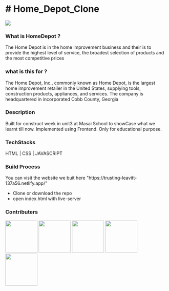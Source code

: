 <h1># Home_Depot_Clone</h1>

<a href = "https://trusting-leavitt-137a56.netlify.app/"><img src ="https://www.reviewsxp.com/blog/wp-content/uploads/2020/05/Home-Depot.jpg"/> </a>


<h3>What is HomeDepot ?</h3>

<p>The Home Depot is in the home improvement business and their is to provide the highest level of service, the broadest selection of products and the most competitive prices</p>

<h3>what is this for ? </h3>

<p>The Home Depot, Inc., commonly known as Home Depot, is the largest home improvement retailer in the United States, supplying tools, construction products, appliances, and services. The company is headquartered in incorporated Cobb County, Georgia</p>


<h3>Description</h3>

<p>Built for construct week in unit3 at Masai School to showCase what we learnt till now. Implemented using Frontend. Only for educational purpose.</p>

<h3>TechStacks</h3>

<p> HTML | CSS | JAVASCRIPT</p>



<h3>Build Process</h3>

<p> You can visit the website we buit here "https://trusting-leavitt-137a56.netlify.app/" </p>

<ul>
  <li>Clone or download the repo</li>
  <li>open index.html with live-server</li>
  
  
  </ul>

<h3>Contributers</h3>

<a href = "https://github.com/SakethReddy1111"><img src = "https://avatars.githubusercontent.com/u/95850230?v=4" width=100px/></a>
<a href = "https://github.com/Uditkishore"><img src = "https://avatars.githubusercontent.com/u/95956949?v=4"  width=100px/></a>
<a href = "https://github.com/Fatima2400"><img src = "https://avatars.githubusercontent.com/u/96168561?v=4"  width=100px/></a>
<a href = "https://github.com/hanu329"><img src = "https://avatars.githubusercontent.com/u/95962474?v=4"  width=100px/></a>
<a href = "https://github.com/hanu329"><img src = "https://avatars.githubusercontent.com/u/44902527?v=4"  width=100px/></a>


